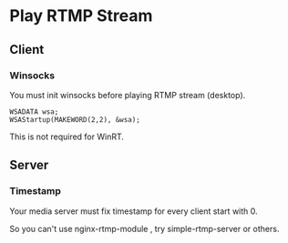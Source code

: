 # Play RTMP Stream 

## Client

### Winsocks
You must init winsocks before playing RTMP stream (desktop).
```
WSADATA wsa;
WSAStartup(MAKEWORD(2,2), &wsa);
```
This is not required for WinRT.

## Server

### Timestamp
Your media server must fix timestamp for every client start with 0.

So you can't use nginx-rtmp-module , try simple-rtmp-server or others.